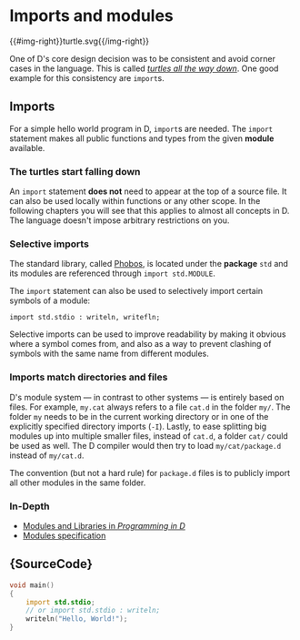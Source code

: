 # Imports and modules

{{#img-right}}turtle.svg{{/img-right}}

One of D's core design decision was to be consistent and avoid corner cases
in the language.
This is called [_turtles all the way down_](https://en.wikipedia.org/wiki/Turtles_all_the_way_down).
One good example for this consistency are `import`s.

## Imports

For a simple hello world program in D, `import`s are needed.
The `import` statement makes all public functions
and types from the given **module** available.

### The turtles start falling down

An `import` statement __does not__ need to appear at the top of a source file.
It can also be used locally within functions or any other scope.
In the following chapters you will see that this applies to almost all concepts in D. The language doesn't impose arbitrary restrictions on you.

### Selective imports

The standard library, called [Phobos](https://dlang.org/phobos/),
is located under the **package** `std`
and its modules are referenced through `import std.MODULE`.

The `import` statement can also be used to selectively
import certain symbols of a module:

    import std.stdio : writeln, writefln;

Selective imports can be used to improve readability by making
it obvious where a symbol comes from, and also as a way to
prevent clashing of symbols with the same name from different modules.

### Imports match directories and files

D's module system — in contrast to other systems — is entirely based on files.
For example, `my.cat` always refers to a file `cat.d` in the folder `my/`.
The folder `my` needs to be in the current working directory or
in one of the explicitly specified directory imports (`-I`).
Lastly, to ease splitting big modules up into multiple smaller files,
instead of `cat.d`, a folder `cat/` could be used as well.
The D compiler would then try to load `my/cat/package.d` instead of `my/cat.d`.

The convention (but not a hard rule) for `package.d` files is to publicly import
all other modules in the same folder.

### In-Depth

- [Modules and Libraries in _Programming in D_](http://ddili.org/ders/d.en/modules.html)
- [Modules specification](https://dlang.org/spec/module.html)

## {SourceCode}

```d
void main()
{
    import std.stdio;
    // or import std.stdio : writeln;
    writeln("Hello, World!");
}
```

